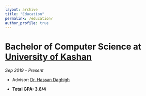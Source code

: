 ```yaml
---
layout: archive
title: "Education"
permalink: /education/
author_profile: true
---
```

<!-- Google tag (gtag.js) -->
<script async src="https://www.googletagmanager.com/gtag/js?id=G-LGGKWQJXSW"></script>
<script>
  window.dataLayer = window.dataLayer || [];
  function gtag(){dataLayer.push(arguments);}
  gtag('js', new Date());

  gtag('config', 'G-LGGKWQJXSW');
</script>
# Bachelor of Computer Science at [University of Kashan](https://kashanu.ac.ir/en)

*Sep 2019 – Present*

- Advisor: [Dr. Hassan Daghigh   ](https://faculty.kashanu.ac.ir/daghigh/en)

- **Total GPA: 3.6/4**  

<!-- - Highlighted Courses:
   - Artificial Intelligence: 4/4
   - Data Mining: 4/4
   - Fundamentals of Computer Programming & Lab: 4/4
   - Numerical Linear Algebra: 4/4
   - Operating Systems: 4/4
   - Algorithm Design: 4/4
   - Numerical Analysis: 4/4
   - Fundamentals of Probability : 4/4
   - DataBase Lab: 4/4
   - DataBase: 4/4
   - Fundamentals of Compiler: 4/4
   - Eelectronic I: 4/4
   - Theory of Computation: 4/4
   - Introductory Linear Algebra & Matrices: 4/4
   - Basics of Logic and Set Theory: 4/4
   - Introduction to Combinatorics: 4/4
 -->
